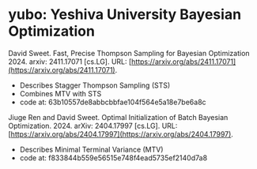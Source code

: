# yubo: Yeshiva University Bayesian Optimization



David Sweet. Fast, Precise Thompson Sampling for Bayesian Optimization 2024.
arxiv: 2411.17071 [cs.LG]. URL: [https://arxiv.org/abs/2411.17071](https://arxiv.org/abs/2411.17071).
- Describes Stagger Thompson Sampling (STS)
- Combines MTV with STS
- code at: 63b10557de8abbcbbfae104f564e5a18e7be6a8c

Jiuge Ren and David Sweet. Optimal Initialization of Batch Bayesian Optimization. 2024.
arXiv: 2404.17997 [cs.LG]. URL: [https://arxiv.org/abs/2404.17997](https://arxiv.org/abs/2404.17997).
- Describes Minimal Terminal Variance (MTV)
- code at: f833844b559e56515e748f4ead5735ef2140d7a8

